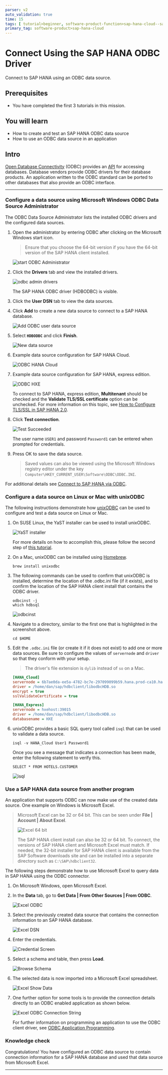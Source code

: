 ```yaml
---
parser: v2
auto_validation: true
time: 15
tags: [ tutorial>beginner, software-product-function>sap-hana-cloud--sap-hana-database, software-product>sap-hana, software-product>sap-hana--express-edition]
primary_tag: software-product>sap-hana-cloud
---
```


# Connect Using the SAP HANA ODBC Driver
<!-- description --> Connect to SAP HANA using an ODBC data source.

## Prerequisites
 - You have completed the first 3 tutorials in this mission.


## You will learn
  - How to create and test an SAP HANA ODBC data source
  - How to use an ODBC data source in an application

## Intro
[Open Database Connectivity](https://en.wikipedia.org/wiki/Open_Database_Connectivity) (ODBC) provides an [API](https://docs.microsoft.com/en-us/sql/odbc/reference/syntax/odbc-api-reference?view=sql-server-ver15) for accessing databases.  Database vendors provide ODBC drivers for their database products.  An application written to the ODBC standard can be ported to other databases that also provide an ODBC interface.  

---

### Configure a data source using Microsoft Windows ODBC Data Source Administrator
The ODBC Data Source Administrator lists the installed ODBC drivers and the configured data sources.  

1. Open the administrator by entering ODBC after clicking on the Microsoft Windows start icon.  

    >Ensure that you choose the 64-bit version if you have the 64-bit version of the SAP HANA client installed.

    ![start ODBC Administrator](start-odbc.png)

2. Click the **Drivers** tab and view the installed drivers.  

    ![odbc admin drivers](drivers.png)

    The SAP HANA ODBC driver (HDBODBC) is visible.  

3. Click the **User DSN** tab to view the data sources.  

4. Click **Add** to create a new data source to connect to a SAP HANA database.  

    ![Add ODBC user data source](ODBC-add.png)  

5. Select **`HDBODBC`** and click **Finish**.

    ![New data source](Create-new-data-source.png)

6. Example data source configuration for SAP HANA Cloud.   

    ![ODBC HANA Cloud](ODBC-HC.png)  

7. Example data source configuration for SAP HANA, express edition.    

    ![ODBC HXE](ODBC-HXE.png)  

    To connect to SAP HANA, express edition, **Multitenant** should be checked and the **Validate TLS/SSL certificate** option can be unchecked.  For more information on this topic, see [How to Configure TLS/SSL in SAP HANA 2.0](https://blogs.sap.com/2018/11/13/how-to-configure-tlsssl-in-sap-hana-2.0/).  

8. Click **Test connection**.  

    ![Test Succeeded](testODBCWin.png)

    The user name `USER1` and password `Password1` can be entered when prompted for credentials.

9. Press OK to save the data source.  

    >Saved values can also be viewed using the Microsoft Windows registry editor under the key `Computer\HKEY_CURRENT_USER\Software\ODBC\ODBC.INI`.


For additional details see [Connect to SAP HANA via ODBC](https://help.sap.com/docs/SAP_HANA_CLIENT/f1b440ded6144a54ada97ff95dac7adf/66a4169b84b2466892e1af9781049836.html).


### Configure a data source on Linux or Mac with unixODBC
The following instructions demonstrate how [unixODBC](http://www.unixodbc.org/) can be used to configure and test a data source on Linux or Mac.  

1. On SUSE Linux, the YaST installer can be used to install unixODBC.

    ![YaST installer](unixODBC-install.png)

    For more details on how to accomplish this, please follow the second step of [this tutorial](hxe-ua-dbfundamentals-odbc).

2. On a Mac, unixODBC can be installed using [Homebrew](https://brew.sh).  

    ```Shell (Mac)
    brew install unixodbc
    ```

3. The following commands can be used to confirm that unixODBC is installed, determine the location of the .odbc.ini file (if it exists), and to confirm the location of the SAP HANA client install that contains the ODBC driver.

    ```Shell (Linux or Mac)
    odbcinst -j
    which hdbsql
    ```

    ![odbcinst](odbcinst.png)

4. Navigate to a directory, similar to the first one that is highlighted in the screenshot above.

    ```Shell (Linux or Mac)
    cd $HOME
    ```

5. Edit the `.odbc.ini` file (or create it if it does not exist) to add one or more data sources. Be sure to configure the values of `servernode` and `driver` so that they conform with your setup.

    >The driver's file extension is `dylib` instead of `so` on a Mac.

    ```.odbc.ini
    [HANA_Cloud]
    servernode = 6b7ae0da-ee5a-4782-bc7e-297099099b59.hana.prod-ca10.hanacloud.ondemand.com:443
    driver = /home/dan/sap/hdbclient/libodbcHDB.so
    encrypt = true
    sslValidateCertificate = true

    [HANA_Express]
    servernode = hxehost:39015
    driver = /home/dan/sap/hdbclient/libodbcHDB.so
    databasename = HXE
    ```

6.  unixODBC provides a basic SQL query tool called `isql` that can be used to validate a data source.

    ```Shell (Linux or Mac)
    isql -v HANA_Cloud User1 Password1
    ```
    Once you see a message that indicates a connection has been made, enter the following statement to verify this.

    ```Shell (Linux or Mac)
    SELECT * FROM HOTELS.CUSTOMER
    ```

    ![isql](isqlQuery.png)


### Use a SAP HANA data source from another program
An application that supports ODBC can now make use of the created data source.  One example on Windows is Microsoft Excel.  

>Microsoft Excel can be 32 or 64 bit.  This can be seen under **File | Account | About Excel**.    
>
> ![Excel 64 bit](excel-64-bit.png)  
>
> The SAP HANA client install can also be 32 or 64 bit.  To connect, the versions of SAP HANA client and Microsoft Excel must match.  If needed, the 32-bit installer for SAP HANA client is available from the SAP Software downloads site and can be installed into a separate directory such as `C:\SAP\hdbclient32`.  

The following steps demonstrate how to use Microsoft Excel to query data in SAP HANA using the ODBC connector.  

1. On Microsoft Windows, open Microsoft Excel.

2. In the **Data** tab, go to **Get Data | From Other Sources | From ODBC**.

    ![Excel ODBC](ExcelODBC.png)  

3. Select the previously created data source that contains the connection information to an SAP HANA database.

    ![Excel DSN](ExcelDSN.png)  

4. Enter the credentials.  

    ![Credential Screen](ExcelCreds.png)

5. Select a schema and table, then press **Load**.

    ![Browse Schema](Excel-Browse-Schema.png)  

6. The selected data is now imported into a Microsoft Excel spreadsheet.

    ![Excel Show Data](ExcelShowData.png)  

7. One further option for some tools is to provide the connection details directly to an ODBC enabled application as shown below.

    ![Excel ODBC Connection String](ExcelCS.png)  

    For further information on programming an application to use the ODBC client driver, see [ODBC Application Programming](https://help.sap.com/docs/SAP_HANA_CLIENT/f1b440ded6144a54ada97ff95dac7adf/73f03d62240f435880ade3bc1242cc05.html).

### Knowledge check
Congratulations! You have configured an ODBC data source to contain connection information for a SAP HANA database and used that data source from Microsoft Excel.







---
